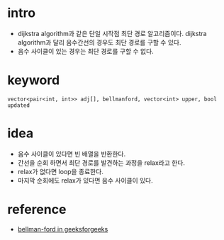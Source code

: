 # intro

- dijkstra algorithm과 같은 단일 시작점 최단 경로
  알고리즘이다. dijkstra algorithm과 달리 음수간선의 경우도 최단 경로를
  구할 수 있다.
- 음수 사이클이 있는 경우는 최단 경로를 구할 수 없다.

# keyword

```
vector<pair<int, int>> adj[], bellmanford, vector<int> upper, bool updated
```

# idea

- 음수 사이클이 있다면 빈 배열을 반환한다.
- 간선을 순회 하면서 최단 경로를 발견하는 과정을 relax라고 한다.
- relax가 없다면 loop을 종료한다.
- 마지막 순회에도 relax가 있다면 음수 사이클이 있다.

# reference

- [bellman-ford in geeksforgeeks](http://www.geeksforgeeks.org/dynamic-programming-set-23-bellman-ford-algorithm/)

